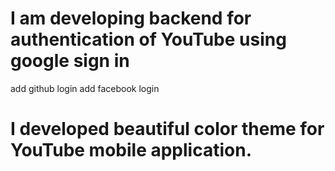 # I am developing backend for authentication of YouTube using google sign in 

add github login
add facebook login
# I developed beautiful color theme for YouTube mobile application.
